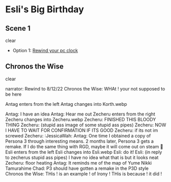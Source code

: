 # Esli's Big Birthday

## Scene 1
clear
* Option 1: [Rewind your pc clock](#chronos-the-wise)

## Chronos the Wise

clear

narrator: Rewind to 8/12/22
Chronos the Wise: WHAt ! your not supposed to be here

Antag enters from the left
Antag changes into Korth.webp

Antag: I have an idea
Antag: Hear me out
Zecheru enters from the right
Zecheru changes into Zecheru.webp
Zecheru: FINISHED THIS BLOODY THING
Zecheru: (stupid ass image of some stupid ass pipes)
Zecheru: NOW I HAVE TO WAIT FOR CONFIRMATION IF ITS GOOD
Zecheru: if its not im screwed
Zecheru: :JessicaWah:
Antag: One time I obtained a copy of Persona 3 through interesting means. 2 months later, Persona 3 gets a remake. If I do the same thing with RGD, maybe it will come out on steam 🤔
Esli enters from the left
Esli changes into Esli.webp
Esli: do it!
Esli: (in reply to zecherus stupid ass pipes) I have no idea what that is but it looks neat
Zecheru: floor heating
Antag: It reminds me of the map of Yume Nikki
Tamurahime Chad: P3 should have gotten a remake in the P3D style
Chronos the Wise: THis ! is an example ! of Irony ! THis is because ! it did !
